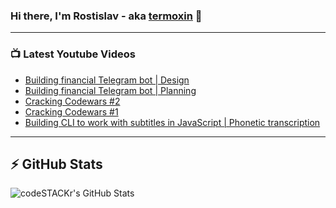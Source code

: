### Hi there, I'm Rostislav - aka [termoxin](https://t.me/termoxin) 👋

---

### 📺 Latest Youtube Videos

<!-- YOUTUBE:START -->
- [Building financial Telegram bot | Design](https://www.youtube.com/watch?v=oniKULr6QpI)
- [Building financial Telegram bot | Planning](https://www.youtube.com/watch?v=4Jq2-UA_wzs)
- [Cracking Codewars #2](https://www.youtube.com/watch?v=Lp6lHm0QBOg)
- [Cracking Codewars #1](https://www.youtube.com/watch?v=UdjtqpD1zZ0)
- [Building CLI to work with subtitles in JavaScript | Phonetic transcription](https://www.youtube.com/watch?v=r74mKBAq6z4)
<!-- YOUTUBE:END -->

---

## ⚡️ GitHub Stats

<img align="left" alt="codeSTACKr's GitHub Stats" src="https://github-readme-stats.codestackr.vercel.app/api?username=termoxin&show_icons=true&hide_border=true&count_private=true&theme=dracula" />
